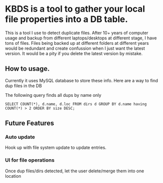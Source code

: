 # KBDS is a tool to gather your local file properties into a DB table.
This is a tool I use to detect duplicate files. 
  After 10+ years of computer usage and backup from different laptops/desktops at different stage, I have tons of files.
Files being backed up at different folders at different years would be redundant and create confussion when I just want the latest version. 
It would be a pity if you delete the latest version by mistake. 

## How to usage. 
Currently it uses MySQL database to store these info. Here are a way to find dup files in the DB

The following query finds all dups by name only
```
SELECT COUNT(*), d.name, d.loc FROM dirs d GROUP BY d.name having COUNT(*) > 2 ORDER BY size DESC;
```

## Future Features
### Auto update
Hook up with file system update to update entries. 
### UI for file operations
Once dup files/dirs detected, let the user delete/merge them into one location

